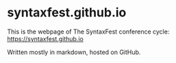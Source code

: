 # syntaxfest.github.io
This is the webpage of The SyntaxFest conference cycle: https://syntaxfest.github.io

Written mostly in markdown, hosted on GitHub.
